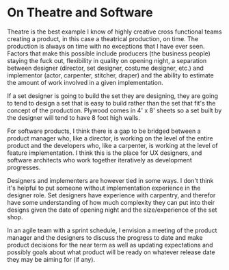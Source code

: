 # On Theatre and Software

Theatre is the best example I know of highly creative cross functional teams creating a product, in this case a theatrical production, on time. The production is always on time with no exceptions that I have ever seen. Factors that make this possible include producers (the business people) staying the fuck out, flexibility in quality on opening night, a separation between designer (director, set designer, costume designer, etc.) and implementor (actor, carpenter, stitcher, draper) and the ability to estimate the amount of work involved in a given implementation. 

If a set designer is going to build the set they are designing, they are going to tend to design a set that is easy to build rather than the set that fit's the concept of the production. Plywood comes in 4' x 8' sheets so a set built by the designer will tend to have 8 foot high walls.

For software products, I think there is a gap to be bridged between a product manager who, like a director, is working on the level of the entire product and the developers who, like a carpenter, is working at the level of feature implementation. I think this is the place for UX designers, and software architects who work together iteratively as development progresses.

Designers and implementers are however tied in some ways. I don't think it's helpful to put someone without implementation experience in the designer role. Set designers have experience with carpentry, and therefor have some understanding of how much complexity they can put into their designs given the date of opening night and the size/experience of the set shop.

In an agile team with a sprint schedule, I envision a meeting of the product manager and the designers to discuss the progress to date and make product decisions for the near term as well as updating expectations and possibly goals about what product will be ready on whatever release date they may be aiming for (if any). 
